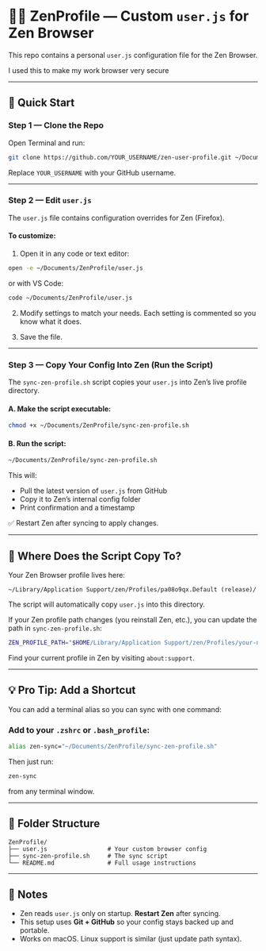 # 🧘‍♂️ ZenProfile — Custom `user.js` for Zen Browser

This repo contains a personal `user.js` configuration file for the Zen Browser.

I used this to make my work browser very secure

---

## 🚀 Quick Start

### Step 1 — Clone the Repo

Open Terminal and run:

```bash
git clone https://github.com/YOUR_USERNAME/zen-user-profile.git ~/Documents/ZenProfile
````

Replace `YOUR_USERNAME` with your GitHub username.

---

### Step 2 — Edit `user.js`

The `user.js` file contains configuration overrides for Zen (Firefox).

#### To customize:

1. Open it in any code or text editor:

```bash
open -e ~/Documents/ZenProfile/user.js
```

or with VS Code:

```bash
code ~/Documents/ZenProfile/user.js
```

2. Modify settings to match your needs. Each setting is commented so you know what it does.

3. Save the file.

---

### Step 3 — Copy Your Config Into Zen (Run the Script)

The `sync-zen-profile.sh` script copies your `user.js` into Zen’s live profile directory.

#### A. Make the script executable:

```bash
chmod +x ~/Documents/ZenProfile/sync-zen-profile.sh
```

#### B. Run the script:

```bash
~/Documents/ZenProfile/sync-zen-profile.sh
```

This will:

* Pull the latest version of `user.js` from GitHub
* Copy it to Zen’s internal config folder
* Print confirmation and a timestamp

✅ Restart Zen after syncing to apply changes.

---

## 🧾 Where Does the Script Copy To?

Your Zen Browser profile lives here:

```
~/Library/Application Support/zen/Profiles/pa08o9qx.Default (release)/
```

The script will automatically copy `user.js` into this directory.

If your Zen profile path changes (you reinstall Zen, etc.), you can update the path in `sync-zen-profile.sh`:

```bash
ZEN_PROFILE_PATH="$HOME/Library/Application Support/zen/Profiles/your-new-profile-id"
```

Find your current profile in Zen by visiting `about:support`.

---

## 💡 Pro Tip: Add a Shortcut

You can add a terminal alias so you can sync with one command:

### Add to your `.zshrc` or `.bash_profile`:

```bash
alias zen-sync="~/Documents/ZenProfile/sync-zen-profile.sh"
```

Then just run:

```bash
zen-sync
```

from any terminal window.

---

## 🧱 Folder Structure

```
ZenProfile/
├── user.js                 # Your custom browser config
├── sync-zen-profile.sh     # The sync script
└── README.md               # Full usage instructions
```

---

## 📌 Notes

* Zen reads `user.js` only on startup. **Restart Zen** after syncing.
* This setup uses **Git + GitHub** so your config stays backed up and portable.
* Works on macOS. Linux support is similar (just update path syntax).
